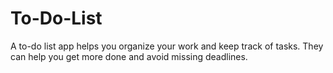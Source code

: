 # To-Do-List
A to-do list app helps you organize your work and keep track of tasks. They can help you get more done and avoid missing deadlines.

